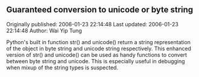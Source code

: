 ## Guaranteed conversion to unicode or byte string

Originally published: 2006-01-23 22:14:48
Last updated: 2006-01-23 22:14:48
Author: Wai Yip Tung

Python's built in function str() and unicode() return a string representation of the object in byte string and unicode string respectively. This enhanced version of str() and unicode() can be used as handy functions to convert between byte string and unicode. This is especially useful in debugging when mixup of the string types is suspected.